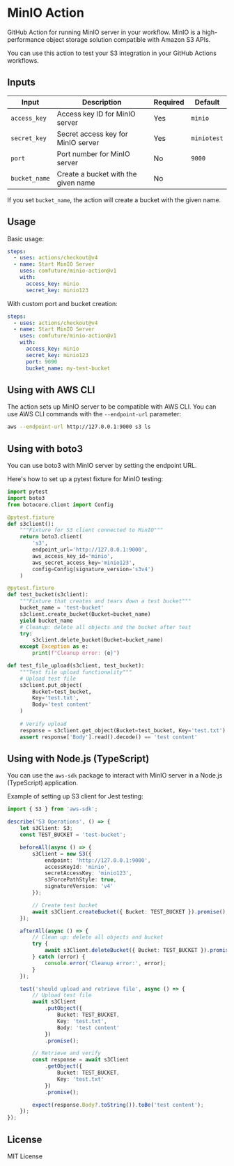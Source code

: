 # MinIO Action

GitHub Action for running MinIO server in your workflow. MinIO is a high-performance object storage solution compatible with Amazon S3 APIs.

You can use this action to test your S3 integration in your GitHub Actions workflows.

## Inputs

| Input | Description | Required | Default |
|-------|-------------|----------|---------|
| `access_key` | Access key ID for MinIO server | Yes | `minio` |
| `secret_key` | Secret access key for MinIO server | Yes | `miniotest` |
| `port` | Port number for MinIO server | No | `9000` |
| `bucket_name` | Create a bucket with the given name | No | |

If you set `bucket_name`, the action will create a bucket with the given name.

## Usage

Basic usage:

```yaml
steps:
  - uses: actions/checkout@v4
  - name: Start MinIO Server
    uses: comfuture/minio-action@v1
    with:
      access_key: minio
      secret_key: minio123
```

With custom port and bucket creation:

```yaml
steps:
  - uses: actions/checkout@v4
  - name: Start MinIO Server
    uses: comfuture/minio-action@v1
    with:
      access_key: minio
      secret_key: minio123
      port: 9090
      bucket_name: my-test-bucket
```

## Using with AWS CLI

The action sets up MinIO server to be compatible with AWS CLI. You can use AWS CLI commands with the `--endpoint-url` parameter:

```bash
aws --endpoint-url http://127.0.0.1:9000 s3 ls
```

## Using with boto3

You can use boto3 with MinIO server by setting the endpoint URL.

Here's how to set up a pytest fixture for MinIO testing:

```python
import pytest
import boto3
from botocore.client import Config

@pytest.fixture
def s3client():
    """Fixture for S3 client connected to MinIO"""
    return boto3.client(
        's3',
        endpoint_url='http://127.0.0.1:9000',
        aws_access_key_id='minio',
        aws_secret_access_key='minio123',
        config=Config(signature_version='s3v4')
    )

@pytest.fixture
def test_bucket(s3client):
    """Fixture that creates and tears down a test bucket"""
    bucket_name = 'test-bucket'
    s3client.create_bucket(Bucket=bucket_name)
    yield bucket_name
    # Cleanup: delete all objects and the bucket after test
    try:
        s3client.delete_bucket(Bucket=bucket_name)
    except Exception as e:
        print(f"Cleanup error: {e}")

def test_file_upload(s3client, test_bucket):
    """Test file upload functionality"""
    # Upload test file
    s3client.put_object(
        Bucket=test_bucket,
        Key='test.txt',
        Body='test content'
    )
    
    # Verify upload
    response = s3client.get_object(Bucket=test_bucket, Key='test.txt')
    assert response['Body'].read().decode() == 'test content'
```

## Using with Node.js (TypeScript)

You can use the `aws-sdk` package to interact with MinIO server in a Node.js (TypeScript) application.

Example of setting up S3 client for Jest testing:

```typescript
import { S3 } from 'aws-sdk';

describe('S3 Operations', () => {
    let s3Client: S3;
    const TEST_BUCKET = 'test-bucket';

    beforeAll(async () => {
        s3Client = new S3({
            endpoint: 'http://127.0.0.1:9000',
            accessKeyId: 'minio',
            secretAccessKey: 'minio123',
            s3ForcePathStyle: true,
            signatureVersion: 'v4'
        });

        // Create test bucket
        await s3Client.createBucket({ Bucket: TEST_BUCKET }).promise();
    });

    afterAll(async () => {
        // Clean up: delete all objects and bucket
        try {
            await s3Client.deleteBucket({ Bucket: TEST_BUCKET }).promise();
        } catch (error) {
            console.error('Cleanup error:', error);
        }
    });

    test('should upload and retrieve file', async () => {
        // Upload test file
        await s3Client
            .putObject({
                Bucket: TEST_BUCKET,
                Key: 'test.txt',
                Body: 'test content'
            })
            .promise();

        // Retrieve and verify
        const response = await s3Client
            .getObject({
                Bucket: TEST_BUCKET,
                Key: 'test.txt'
            })
            .promise();

        expect(response.Body?.toString()).toBe('test content');
    });
});
```

## License

MIT License
